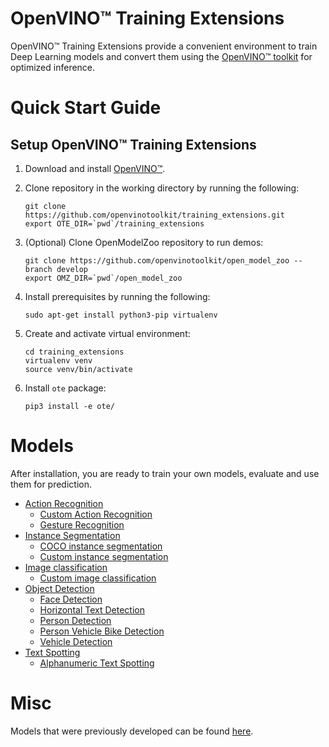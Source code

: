 # OpenVINO™ Training Extensions

OpenVINO™ Training Extensions provide a convenient environment to train
Deep Learning models and convert them using the [OpenVINO™
toolkit](https://software.intel.com/en-us/openvino-toolkit) for optimized
inference.

# Quick Start Guide

## Setup OpenVINO™ Training Extensions

1. Download and install [OpenVINO™](https://software.intel.com/en-us/openvino-toolkit).

2. Clone repository in the working directory by running the following:
    ```
    git clone https://github.com/openvinotoolkit/training_extensions.git
    export OTE_DIR=`pwd`/training_extensions
    ```

3. (Optional) Clone OpenModelZoo repository to run demos:
    ```
    git clone https://github.com/openvinotoolkit/open_model_zoo --branch develop
    export OMZ_DIR=`pwd`/open_model_zoo
    ```

4. Install prerequisites by running the following:
    ```
    sudo apt-get install python3-pip virtualenv
    ```

5. Create and activate virtual environment:
    ```
    cd training_extensions
    virtualenv venv
    source venv/bin/activate
    ```

6. Install `ote` package:
    ```
    pip3 install -e ote/
    ```

# Models

After installation, you are ready to train your own models, evaluate and use
them for prediction.

* [Action Recognition](models/action_recognition)
  - [Custom Action Recognition](models/action_recognition/model_templates/custom-action-recognition)
  - [Gesture Recognition](models/action_recognition/model_templates/gesture-recognition)
* [Instance Segmentation](models/instance_segmentation)
  - [COCO instance segmentation](models/instance_segmentation/model_templates/coco-instance-segmentation/readme.md)
  - [Custom instance segmentation](models/instance_segmentation/model_templates/custom-instance-segmentation/readme.md)
* [Image classification](models/image_classification)
  - [Custom image classification](models/image_classification/model_templates/custom-classification/README.md)
* [Object Detection](models/object_detection)
  - [Face Detection](models/object_detection/model_templates/face-detection)
  - [Horizontal Text Detection](models/object_detection/model_templates/horizontal-text-detection/)
  - [Person Detection](models/object_detection/model_templates/person-detection/)
  - [Person Vehicle Bike Detection](models/object_detection/model_templates/person-vehicle-bike-detection)
  - [Vehicle Detection](models/object_detection/model_templates/vehicle-detection)
* [Text Spotting](models/text_spotting)
  - [Alphanumeric Text Spotting](models/text_spotting/model_templates/alphanumeric-text-spotting/readme.md)

# Misc

Models that were previously developed can be found [here](misc/README.md).
